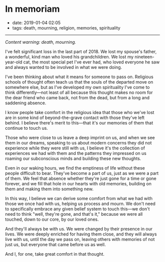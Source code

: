 # In memoriam

- date: 2019-01-04 02:05
- tags: death, mourning, religion, memories, spirituality

----

_Content warning: death, mourning._

I've felt significant loss in the last part of 2018. We lost my spouse's father, a wonderful, kind man who loved his grandchildren. We lost my nineteen-year-old cat, the most special pet I've ever had, who loved everyone he saw and always wanted to be involved in what we were doing.

I've been thinking about what it means for someone to pass on. Religious schools of thought often teach us that the souls of the departed move on somewhere else, but as I've developed my own spirituality I've come to think differently—not least of all because this thought makes no room for the dear friend who came back, not from the dead, but from a long and saddening absence.

I know people take comfort in the religious idea that those who we've lost are in some kind of beyond-the-grave contact with those they've left behind. I believe there's merit to this—that it's our memories of them that continue to touch us.

Those who were close to us leave a deep imprint on us, and when we see them in our dreams, speaking to us about modern concerns they did not experience while they were still with us, I believe it's the collection of experiences we had with them and the patterns they impressed on us roaming our subconscious minds and building these new thoughts.

Even in our waking hours, we find the emptiness of life without these people difficult to bear. They've become a part of us, just as we were a part of them. We feel that absence whether they're just gone for a time or gone forever, and we fill that hole in our hearts with old memories, building on them and making them into something new.

In this way, I believe we can derive some comfort from what we had with those we once had with us, helping us process and mourn. We don't need to specifically embrace any given belief system to touch this—we don't need to think "well, they're gone, and that's it," because we were all touched, down to our core, by our loved ones.

And they'll always be with us. We were changed by their presence in our lives. We were deeply enriched for having them close, and they will always live with us, until the day we pass on, leaving others with memories of not just us, but everyone that came before us as well.

And I, for one, take great comfort in that thought.

